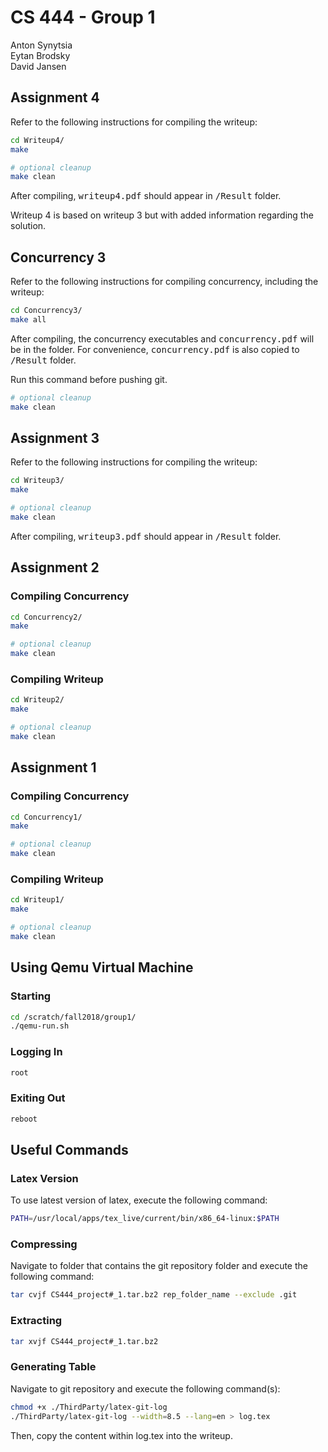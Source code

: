 # CS 444 - Group 1

Anton Synytsia<br/>
Eytan Brodsky<br/>
David Jansen<br/>


## Assignment 4
Refer to the following instructions for compiling the writeup:
```bash
cd Writeup4/
make

# optional cleanup
make clean
```

After compiling, <tt>writeup4.pdf</tt> should appear in <tt>/Result</tt> folder.

Writeup 4 is based on writeup 3 but with added information regarding the solution.


## Concurrency 3
Refer to the following instructions for compiling concurrency, including the writeup:
```bash
cd Concurrency3/
make all
```
After compiling, the concurrency executables and <tt>concurrency.pdf</tt> will be in the folder. For convenience, <tt>concurrency.pdf</tt> is also copied to <tt>/Result</tt> folder.

Run this command before pushing git.
```bash
# optional cleanup
make clean
```


## Assignment 3
Refer to the following instructions for compiling the writeup:
```bash
cd Writeup3/
make

# optional cleanup
make clean
```
After compiling, <tt>writeup3.pdf</tt> should appear in <tt>/Result</tt> folder.


## Assignment 2
### Compiling Concurrency
```bash
cd Concurrency2/
make

# optional cleanup
make clean
```

### Compiling Writeup
```bash
cd Writeup2/
make

# optional cleanup
make clean
```


## Assignment 1
### Compiling Concurrency
```bash
cd Concurrency1/
make

# optional cleanup
make clean
```

### Compiling Writeup
```bash
cd Writeup1/
make

# optional cleanup
make clean
```

## Using Qemu Virtual Machine
### Starting
```bash
cd /scratch/fall2018/group1/
./qemu-run.sh
```
### Logging In
```bash
root
```
### Exiting Out
```bash
reboot
```


## Useful Commands
### Latex Version
To use latest version of latex, execute the following command:
```bash
PATH=/usr/local/apps/tex_live/current/bin/x86_64-linux:$PATH
```

### Compressing
Navigate to folder that contains the git repository folder and execute the following command:
```bash
tar cvjf CS444_project#_1.tar.bz2 rep_folder_name --exclude .git
```
### Extracting
```bash
tar xvjf CS444_project#_1.tar.bz2
```

### Generating Table
Navigate to git repository and execute the following command(s):
```bash
chmod +x ./ThirdParty/latex-git-log
./ThirdParty/latex-git-log --width=8.5 --lang=en > log.tex

```
Then, copy the content within log.tex into the writeup.
